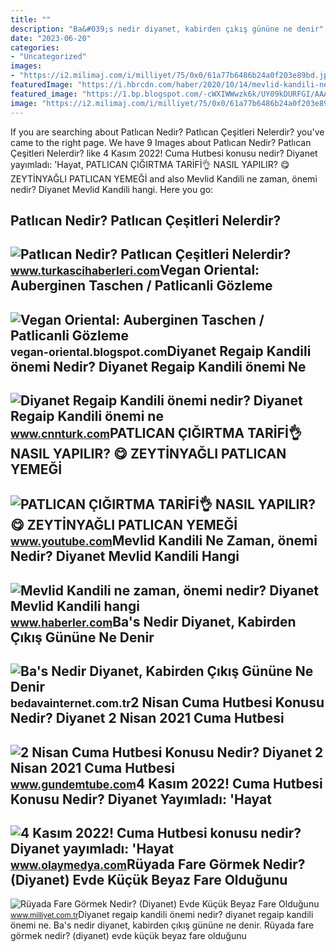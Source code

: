```yaml
---
title: ""
description: "Ba&#039;s nedir diyanet, kabirden çıkış gününe ne denir"
date: "2023-06-20"
categories:
- "Uncategorized"
images:
- "https://i2.milimaj.com/i/milliyet/75/0x0/61a77b6486b24a0f203e89bd.jpg"
featuredImage: "https://i.hbrcdn.com/haber/2020/10/14/mevlid-kandili-ne-zaman-onemi-nedir-diyanet-13666047_3936_amp.jpg"
featured_image: "https://1.bp.blogspot.com/-cWXIWWwzk6k/UY09kDURFGI/AAAAAAAAAMs/hPMq0Wg-Sxs/s1600/Titel+Patlican-Gözleme.jpg"
image: "https://i2.milimaj.com/i/milliyet/75/0x0/61a77b6486b24a0f203e89bd.jpg"
---
```


If you are searching about Patlıcan Nedir? Patlıcan Çeşitleri Nelerdir? you've came to the right page. We have 9 Images about Patlıcan Nedir? Patlıcan Çeşitleri Nelerdir? like 4 Kasım 2022! Cuma Hutbesi konusu nedir? Diyanet yayımladı: 'Hayat, PATLICAN ÇIĞIRTMA TARİFİ👌 NASIL YAPILIR? 😋 ZEYTİNYAĞLI PATLICAN YEMEĞİ and also Mevlid Kandili ne zaman, önemi nedir? Diyanet Mevlid Kandili hangi. Here you go:

Patlıcan Nedir? Patlıcan Çeşitleri Nelerdir?
--------------------------------------------

 ![Patlıcan Nedir? Patlıcan Çeşitleri Nelerdir?](http://www.turkascihaberleri.com/Resimler/patlican-nedir-patlican-cesitleri-nelerdir-06.jpg) <small>www.turkascihaberleri.com</small>Vegan Oriental: Auberginen Taschen / Patlicanli Gözleme
-------------------------------------------------------

 ![Vegan Oriental: Auberginen Taschen / Patlicanli Gözleme](https://1.bp.blogspot.com/-cWXIWWwzk6k/UY09kDURFGI/AAAAAAAAAMs/hPMq0Wg-Sxs/s1600/Titel+Patlican-Gözleme.jpg) <small>vegan-oriental.blogspot.com</small>Diyanet Regaip Kandili önemi Nedir? Diyanet Regaip Kandili önemi Ne
-------------------------------------------------------------------

 ![Diyanet Regaip Kandili önemi nedir? Diyanet Regaip Kandili önemi ne](https://i.cnnturk.com/i/cnnturk/75/740x416/61f8efdfc8c37312e0026f3a.jpg) <small>www.cnnturk.com</small>PATLICAN ÇIĞIRTMA TARİFİ👌 NASIL YAPILIR? 😋 ZEYTİNYAĞLI PATLICAN YEMEĞİ
----------------------------------------------------------------------

 ![PATLICAN ÇIĞIRTMA TARİFİ👌 NASIL YAPILIR? 😋 ZEYTİNYAĞLI PATLICAN YEMEĞİ](https://i.ytimg.com/vi/rRD3b0RUqLY/maxresdefault.jpg) <small>www.youtube.com</small>Mevlid Kandili Ne Zaman, önemi Nedir? Diyanet Mevlid Kandili Hangi
------------------------------------------------------------------

 ![Mevlid Kandili ne zaman, önemi nedir? Diyanet Mevlid Kandili hangi](https://i.hbrcdn.com/haber/2020/10/14/mevlid-kandili-ne-zaman-onemi-nedir-diyanet-13666047_3936_amp.jpg) <small>www.haberler.com</small>Ba's Nedir Diyanet, Kabirden Çıkış Gününe Ne Denir
--------------------------------------------------

 ![Ba's Nedir Diyanet, Kabirden Çıkış Gününe Ne Denir](https://bedavainternet.com.tr/wp-content/uploads/2022/06/Bas-Nedir-Diyanet.jpg) <small>bedavainternet.com.tr</small>2 Nisan Cuma Hutbesi Konusu Nedir? Diyanet 2 Nisan 2021 Cuma Hutbesi
--------------------------------------------------------------------

 ![2 Nisan Cuma Hutbesi Konusu Nedir? Diyanet 2 Nisan 2021 Cuma Hutbesi](https://www.gundemtube.com/wp-content/uploads/2021/05/2-nisan-cuma-hutbesi-konusu-nedir-diyanet-2-nisan-2021-cuma-hutbesi-metni-SZnAF5cI-800x440.jpg) <small>www.gundemtube.com</small>4 Kasım 2022! Cuma Hutbesi Konusu Nedir? Diyanet Yayımladı: 'Hayat
------------------------------------------------------------------

 ![4 Kasım 2022! Cuma Hutbesi konusu nedir? Diyanet yayımladı: 'Hayat](https://static.daktilo.com/sites/856/uploads/2022/11/04/large/ekran-resmi-2022-11-04-090956-1667542229.png) <small>www.olaymedya.com</small>Rüyada Fare Görmek Nedir? (Diyanet) Evde Küçük Beyaz Fare Olduğunu
------------------------------------------------------------------

 ![Rüyada Fare Görmek Nedir? (Diyanet) Evde Küçük Beyaz Fare Olduğunu](https://i2.milimaj.com/i/milliyet/75/0x0/61a77b6486b24a0f203e89bd.jpg) <small>www.milliyet.com.tr</small>Diyanet regaip kandili önemi nedir? diyanet regaip kandili önemi ne. Ba's nedir diyanet, kabirden çıkış gününe ne denir. Rüyada fare görmek nedir? (diyanet) evde küçük beyaz fare olduğunu
